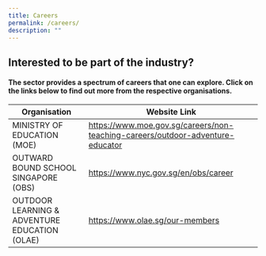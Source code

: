 ```yaml
---
title: Careers
permalink: /careers/
description: ""
---
```

## Interested to be part of the industry?
#### The sector provides a spectrum of careers that one can explore. Click on the links below to find out more from the respective organisations.





| Organisation | Website Link |
| -------- | -------- |
| MINISTRY OF EDUCATION (MOE) | https://www.moe.gov.sg/careers/non-teaching-careers/outdoor-adventure-educator | 
|OUTWARD BOUND SCHOOL SINGAPORE (OBS) | https://www.nyc.gov.sg/en/obs/career |
| OUTDOOR LEARNING & ADVENTURE EDUCATION (OLAE) | https://www.olae.sg/our-members |